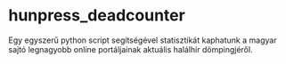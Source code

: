 # hunpress_deadcounter
Egy egyszerű python script segítségével statisztikát kaphatunk a magyar sajtó legnagyobb online portáljainak aktuális halálhír dömpingjéről.
